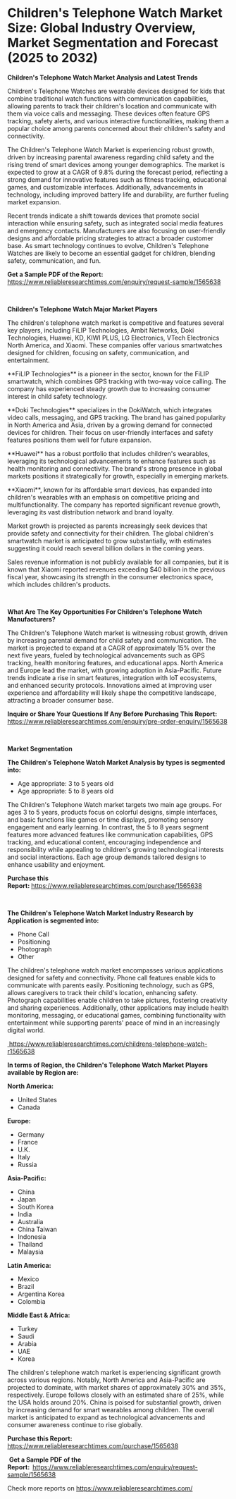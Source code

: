 <p><h1>Children's Telephone Watch Market Size: Global Industry Overview, Market Segmentation and Forecast (2025 to 2032)</h1></p><p><strong>Children's Telephone Watch Market Analysis and Latest Trends</strong></p>
<p><p>Children's Telephone Watches are wearable devices designed for kids that combine traditional watch functions with communication capabilities, allowing parents to track their children's location and communicate with them via voice calls and messaging. These devices often feature GPS tracking, safety alerts, and various interactive functionalities, making them a popular choice among parents concerned about their children's safety and connectivity.</p><p>The Children's Telephone Watch Market is experiencing robust growth, driven by increasing parental awareness regarding child safety and the rising trend of smart devices among younger demographics. The market is expected to grow at a CAGR of 9.8% during the forecast period, reflecting a strong demand for innovative features such as fitness tracking, educational games, and customizable interfaces. Additionally, advancements in technology, including improved battery life and durability, are further fueling market expansion.</p><p>Recent trends indicate a shift towards devices that promote social interaction while ensuring safety, such as integrated social media features and emergency contacts. Manufacturers are also focusing on user-friendly designs and affordable pricing strategies to attract a broader customer base. As smart technology continues to evolve, Children's Telephone Watches are likely to become an essential gadget for children, blending safety, communication, and fun.</p></p>
<p><strong>Get a Sample PDF of the Report:&nbsp;</strong> <a href="https://www.reliableresearchtimes.com/enquiry/request-sample/1565638?utm_campaign=2405&utm_medium=2&utm_source=Github&utm_content=ia&utm_term=09022025&utm_id=childrens-telephone-watch">https://www.reliableresearchtimes.com/enquiry/request-sample/1565638</a></p>
<p>&nbsp;</p>
<p><strong>Children's Telephone Watch Major Market Players</strong></p>
<p><p>The children's telephone watch market is competitive and features several key players, including FiLIP Technologies, Ambit Networks, Doki Technologies, Huawei, KD, KIWI PLUS, LG Electronics, VTech Electronics North America, and Xiaomi. These companies offer various smartwatches designed for children, focusing on safety, communication, and entertainment.</p><p>**FiLIP Technologies** is a pioneer in the sector, known for the FiLIP smartwatch, which combines GPS tracking with two-way voice calling. The company has experienced steady growth due to increasing consumer interest in child safety technology. </p><p>**Doki Technologies** specializes in the DokiWatch, which integrates video calls, messaging, and GPS tracking. The brand has gained popularity in North America and Asia, driven by a growing demand for connected devices for children. Their focus on user-friendly interfaces and safety features positions them well for future expansion.</p><p>**Huawei** has a robust portfolio that includes children's wearables, leveraging its technological advancements to enhance features such as health monitoring and connectivity. The brand's strong presence in global markets positions it strategically for growth, especially in emerging markets.</p><p>**Xiaomi**, known for its affordable smart devices, has expanded into children's wearables with an emphasis on competitive pricing and multifunctionality. The company has reported significant revenue growth, leveraging its vast distribution network and brand loyalty.</p><p>Market growth is projected as parents increasingly seek devices that provide safety and connectivity for their children. The global children's smartwatch market is anticipated to grow substantially, with estimates suggesting it could reach several billion dollars in the coming years. </p><p>Sales revenue information is not publicly available for all companies, but it is known that Xiaomi reported revenues exceeding $40 billion in the previous fiscal year, showcasing its strength in the consumer electronics space, which includes children's products.</p></p>
<p>&nbsp;</p>
<p><strong>What Are The Key Opportunities For Children's Telephone Watch Manufacturers?</strong></p>
<p><p>The Children's Telephone Watch market is witnessing robust growth, driven by increasing parental demand for child safety and communication. The market is projected to expand at a CAGR of approximately 15% over the next five years, fueled by technological advancements such as GPS tracking, health monitoring features, and educational apps. North America and Europe lead the market, with growing adoption in Asia-Pacific. Future trends indicate a rise in smart features, integration with IoT ecosystems, and enhanced security protocols. Innovations aimed at improving user experience and affordability will likely shape the competitive landscape, attracting a broader consumer base.</p></p>
<p><strong>Inquire or Share Your Questions If Any Before Purchasing This Report:</strong> <a href="https://www.reliableresearchtimes.com/enquiry/pre-order-enquiry/1565638?utm_campaign=2405&utm_medium=2&utm_source=Github&utm_content=ia&utm_term=09022025&utm_id=childrens-telephone-watch">https://www.reliableresearchtimes.com/enquiry/pre-order-enquiry/1565638</a></p>
<p>&nbsp;</p>
<p><strong>Market Segmentation</strong></p>
<p><strong>The Children's Telephone Watch Market Analysis by types is segmented into:</strong></p>
<p><ul><li>Age appropriate: 3 to 5 years old</li><li>Age appropriate: 5 to 8 years old</li></ul></p>
<p><p>The Children's Telephone Watch market targets two main age groups. For ages 3 to 5 years, products focus on colorful designs, simple interfaces, and basic functions like games or time displays, promoting sensory engagement and early learning. In contrast, the 5 to 8 years segment features more advanced features like communication capabilities, GPS tracking, and educational content, encouraging independence and responsibility while appealing to children's growing technological interests and social interactions. Each age group demands tailored designs to enhance usability and enjoyment.</p></p>
<p><strong>Purchase this Report:&nbsp;</strong><a href="https://www.reliableresearchtimes.com/purchase/1565638?utm_campaign=2405&utm_medium=2&utm_source=Github&utm_content=ia&utm_term=09022025&utm_id=childrens-telephone-watch">https://www.reliableresearchtimes.com/purchase/1565638</a></p>
<p>&nbsp;</p>
<p><strong>The Children's Telephone Watch Market Industry Research by Application is segmented into:</strong></p>
<p><ul><li>Phone Call</li><li>Positioning</li><li>Photograph</li><li>Other</li></ul></p>
<p><p>The children's telephone watch market encompasses various applications designed for safety and connectivity. Phone call features enable kids to communicate with parents easily. Positioning technology, such as GPS, allows caregivers to track their child's location, enhancing safety. Photograph capabilities enable children to take pictures, fostering creativity and sharing experiences. Additionally, other applications may include health monitoring, messaging, or educational games, combining functionality with entertainment while supporting parents' peace of mind in an increasingly digital world.</p></p>
<p><a href="https://www.reliableresearchtimes.com/childrens-telephone-watch-r1565638?utm_campaign=2405&utm_medium=2&utm_source=Github&utm_content=ia&utm_term=09022025&utm_id=childrens-telephone-watch">&nbsp;https://www.reliableresearchtimes.com/childrens-telephone-watch-r1565638</a></p>
<p><strong>In terms of Region, the Children's Telephone Watch Market Players available by Region are:</strong></p>
<p>
    <p> <strong> North America: </strong>
        <ul>
            <li>United States</li>
            <li>Canada</li>
        </ul>
        </p> 
    <p> <strong> Europe: </strong>
        <ul>
            <li>Germany</li>
            <li>France</li>
            <li>U.K.</li>
            <li>Italy</li>
            <li>Russia</li>
        </ul>
        </p> 
    <p> <strong> Asia-Pacific: </strong>
        <ul>
            <li>China</li>
            <li>Japan</li>
            <li>South Korea</li>
            <li>India</li>
            <li>Australia</li>
            <li>China Taiwan</li>
            <li>Indonesia</li>
            <li>Thailand</li>
            <li>Malaysia</li>
        </ul>
        </p> 
    <p> <strong> Latin America: </strong>
        <ul>
            <li>Mexico</li>
            <li>Brazil</li>
            <li>Argentina Korea</li>
            <li>Colombia</li>
        </ul>
        </p> 
    <p> <strong> Middle East & Africa: </strong>
        <ul>
            <li>Turkey</li>
            <li>Saudi</li>
            <li>Arabia</li>
            <li>UAE</li>
            <li>Korea</li>
        </ul>
    </p>
    </p>
<p><p>The children's telephone watch market is experiencing significant growth across various regions. Notably, North America and Asia-Pacific are projected to dominate, with market shares of approximately 30% and 35%, respectively. Europe follows closely with an estimated share of 25%, while the USA holds around 20%. China is poised for substantial growth, driven by increasing demand for smart wearables among children. The overall market is anticipated to expand as technological advancements and consumer awareness continue to rise globally.</p></p>
<p><strong>Purchase this Report: </strong><a href="https://www.reliableresearchtimes.com/purchase/1565638?utm_campaign=2405&utm_medium=2&utm_source=Github&utm_content=ia&utm_term=09022025&utm_id=childrens-telephone-watch">https://www.reliableresearchtimes.com/purchase/1565638</a></p>
<p>&nbsp;<strong>Get a Sample PDF of the Report:&nbsp;&nbsp;</strong><a href="https://www.reliableresearchtimes.com/enquiry/request-sample/1565638?utm_campaign=2405&utm_medium=2&utm_source=Github&utm_content=ia&utm_term=09022025&utm_id=childrens-telephone-watch">https://www.reliableresearchtimes.com/enquiry/request-sample/1565638</a></p>
<p><strong></strong></p>
<p>Check more reports on <a href="https://www.reliableresearchtimes.com/?utm_campaign=2405&utm_medium=2&utm_source=Github&utm_content=ia&utm_term=09022025&utm_id=childrens-telephone-watch">https://www.reliableresearchtimes.com/</a></p>